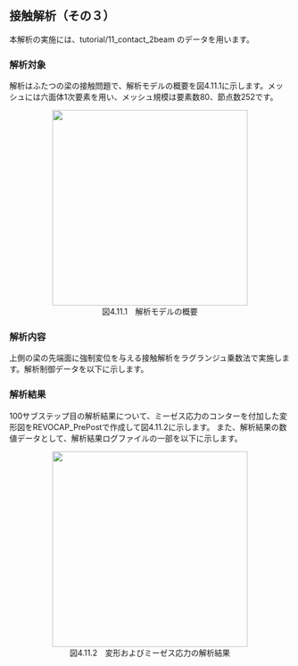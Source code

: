 ##  接触解析（その３）

本解析の実施には、tutorial/11\_contact\_2beam のデータを用います。

### 解析対象

解析はふたつの梁の接触問題で、解析モデルの概要を図4.11.1に示します。メッシュには六面体1次要素を用い、メッシュ規模は要素数80、節点数252です。

<div style="text-align: center;">
<img src="../fig/image22.png" width="350px"><br>
図4.11.1　解析モデルの概要
</div>


### 解析内容

上側の梁の先端面に強制変位を与える接触解析をラグランジュ乗数法で実施します。解析制御データを以下に示します。

### 解析結果

100サブステップ目の解析結果について、ミーゼス応力のコンターを付加した変形図をREVOCAP\_PrePostで作成して図4.11.2に示します。
また、解析結果の数値データとして、解析結果ログファイルの一部を以下に示します。

<div style="text-align: center;">
<img src="../fig/image23.png" width="350px"><br>
図4.11.2　変形およびミーゼス応力の解析結果
</div>
